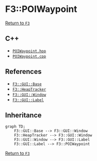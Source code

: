 # F3::POIWaypoint

[Return to `F3`](/docs/F3.md)

## C++

- [`POIWaypoint.hpp`](/c++/include/POIWaypoint.hpp)
- [`POIWaypoint.cpp`](/c++/source/POIWaypoint.cpp)

## References

- [`F3::GUI::Base`](/docs/F3/GUI/Base.md)
- [`F3::HeapTracker`](/docs/F3/HeapTracker.md)
- [`F3::GUI::Window`](/docs/F3/GUI/Window.md)
- [`F3::GUI::Label`](/docs/F3/GUI/Label.md)

## Inheritance

```mermaid
graph TD;
    F3::GUI::Base --> F3::GUI::Window
    F3::HeapTracker --> F3::GUI::Window
    F3::GUI::Window --> F3::GUI::Label
    F3::GUI::Label --> F3::POIWaypoint
```

[Return to `F3`](/docs/F3.md)
